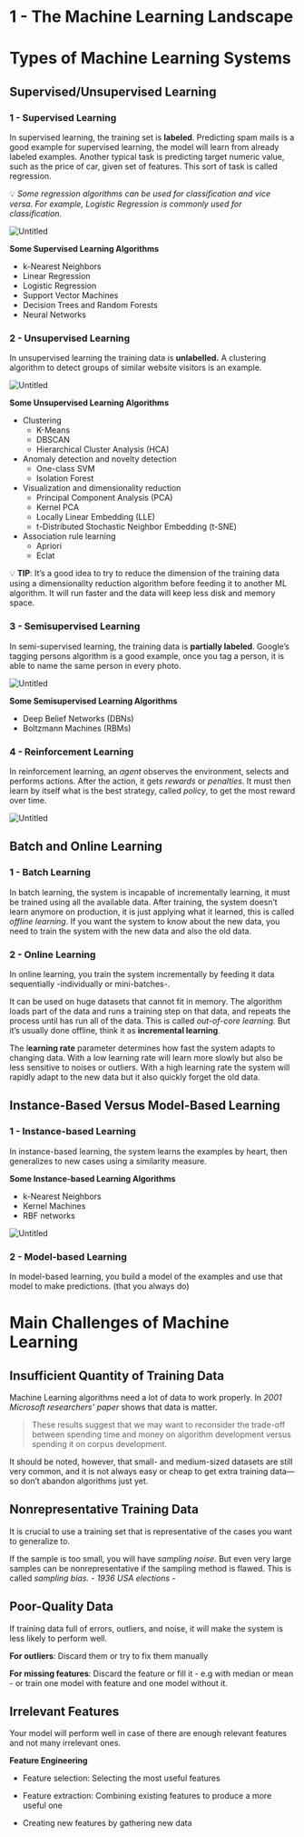 # 1 - The Machine Learning Landscape

# Types of Machine Learning Systems

## Supervised/Unsupervised Learning

### 1 - Supervised Learning

In supervised learning, the training set is **labeled**. Predicting spam mails is a good example for supervised learning, the model will learn from already labeled examples. Another typical task is predicting target numeric value, such as the price of car, given set of features. This sort of task is called regression.

<aside>
    💡 <i>Some regression algorithms can be used for classification and vice versa. For example, Logistic Regression is commonly used for classification.</i>
</aside>


![Untitled](1%20-%20The%20Machine%20Learning%20Landscape/Untitled.png)

**Some Supervised Learning Algorithms**

- k-Nearest Neighbors
- Linear Regression
- Logistic Regression
- Support Vector Machines
- Decision Trees and Random Forests
- Neural Networks

### 2 - Unsupervised Learning

In unsupervised learning the training data is **unlabelled.** A clustering algorithm to detect groups of similar website visitors is an example.

![Untitled](1%20-%20The%20Machine%20Learning%20Landscape/Untitled%201.png)

**Some Unsupervised Learning Algorithms**

- Clustering
    - K-Means
    - DBSCAN
    - Hierarchical Cluster Analysis (HCA)
- Anomaly detection and novelty detection
    - One-class SVM
    - Isolation Forest
- Visualization and dimensionality reduction
    - Principal Component Analysis (PCA)
    - Kernel PCA
    - Locally Linear Embedding (LLE)
    - t-Distributed Stochastic Neighbor Embedding (t-SNE)
- Association rule learning
    - Apriori
    - Eclat
    

<aside>
    💡 <b>TIP</b>: It’s a good idea to try to reduce the dimension of the training data using a dimensionality reduction algorithm before feeding it to another ML algorithm. It will run faster and the data will keep less disk and memory space.
</aside>




### 3 - Semisupervised Learning

In semi-supervised learning, the training data is **partially labeled**. Google’s tagging persons algorithm is a good example, once you tag a person, it is able to name the same person in every photo.

![Untitled](1%20-%20The%20Machine%20Learning%20Landscape/Untitled%202.png)

**Some Semisupervised Learning Algorithms**

- Deep Belief Networks (DBNs)
- Boltzmann Machines (RBMs)

### 4 - Reinforcement Learning

In reinforcement learning, an *agent* observes the environment, selects and performs actions. After the action, it gets *rewards* or *penalties*. It must then learn by itself what is the best strategy, called *policy*, to get the most reward over time.

![Untitled](1%20-%20The%20Machine%20Learning%20Landscape/Untitled%203.png)

## Batch and Online Learning

### 1 - Batch Learning

In batch learning, the system is incapable of incrementally learning, it must be trained using all the available data. After training, the system doesn’t learn anymore on production, it is just applying what it learned, this is called *offline learning*. If you want the system to know about the new data, you need to train the system with the new data and also the old data. 

### 2 - Online Learning

In online learning, you train the system incrementally by feeding it data sequentially -individually or mini-batches-.

 It can be used on huge datasets that cannot fit in memory. The algorithm loads part of the data and runs a training step on that data, and repeats the process until has run all of the data. This is called *out-of-core learning.* But it’s usually done offline, think it as **incremental learning**.

The l**earning rate** parameter determines how fast the system adapts to changing data. With a low learning rate will learn more slowly but also be less sensitive to noises or outliers. With a high learning rate the system will rapidly adapt to the new data but it also quickly forget the old data.

## Instance-Based Versus Model-Based Learning

### 1 - Instance-based Learning

In instance-based learning, the system learns the examples by heart, then generalizes to new cases using a similarity measure.

**Some Instance-based Learning Algorithms**

- k-Nearest Neighbors
- Kernel Machines
- RBF networks

![Untitled](1%20-%20The%20Machine%20Learning%20Landscape/Untitled%204.png)

### 2 - Model-based Learning

In model-based learning, you build a model of the examples and use that model to make predictions. (that you always do)

# Main Challenges of Machine Learning

## Insufficient Quantity of Training Data

Machine Learning algorithms need a lot of data to work properly. In *2001 Microsoft researchers’ paper* shows that data is matter.

> These results suggest that we may want to reconsider the trade-off between spending time and money on algorithm development versus spending it on corpus development.
> 

It should be noted, however, that small- and medium-sized datasets are still very common, and it is not always easy or cheap to get extra training data⁠—so don’t abandon algorithms just yet.

## Nonrepresentative Training Data

It is crucial to use a training set that is representative of the cases you want to generalize to.

If the sample is too small, you will have *sampling noise.* But even very large samples can be nonrepresentative if the sampling method is flawed. This is called *sampling bias. - 1936 USA elections -* 

## Poor-Quality Data

If training data full of errors, outliers, and noise, it will make the system is less likely to perform well. 

**For outliers**: Discard them or try to fix them manually

**For missing features**: Discard the feature or fill it - e.g with median or mean - or train one model with feature and one model without it. 

## Irrelevant Features

Your model will perform well in case of there are enough relevant features and not many irrelevant ones. 

**Feature Engineering**

* Feature selection: Selecting the most useful features

* Feature extraction: Combining existing features to produce a more useful one

* Creating new features by gathering new data